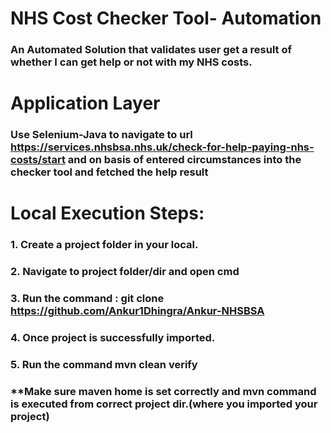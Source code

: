 # NHS Cost Checker Tool- Automation
### An Automated Solution that validates user get a result of whether I can get help or not with my NHS costs.

# Application Layer
### Use Selenium-Java to navigate to url https://services.nhsbsa.nhs.uk/check-for-help-paying-nhs-costs/start and on basis of entered circumstances into the checker tool and fetched the help result

# Local Execution Steps:
### 1. Create a project folder in your local.
### 2. Navigate to project folder/dir and open cmd
### 3. Run the command : git clone https://github.com/Ankur1Dhingra/Ankur-NHSBSA
### 4. Once project is successfully imported.
### 5. Run the command mvn clean verify

### **Make sure maven home is set correctly and mvn command is executed from correct project dir.(where you imported your project)

